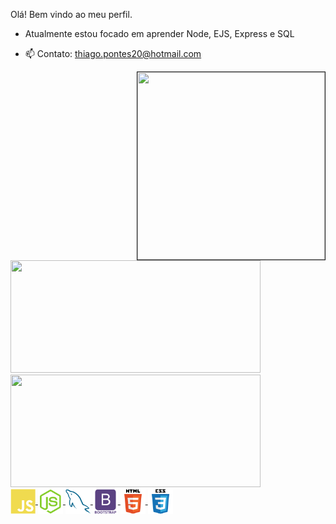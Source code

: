 Olá! Bem vindo ao meu perfil.


  - Atualmente estou focado em aprender Node, EJS, Express e SQL
- 📫 Contato: thiago.pontes20@hotmail.com

    <div style "display:block"> 
     <a align = "center" "500px" href="https://picasion.com/"><img  align = "right" src="https://i.picasion.com/pic91/474af628f2b8652e2b3bf52f45148061.gif" width="300" height="300" border="1">
  </div>
  
 
 
 <div>
  <a href="https://github.com/thiago-klairo">
  <img  width ="400px" height="180em" src="https://github-readme-stats.vercel.app/api?username=thiago-klairo&show_icons=true&theme=dracula&include_all_commits=true&count_private=true"/>
  <img  width ="400px" height="180em" src="https://github-readme-stats.vercel.app/api/top-langs/?username=thiago-klairo&hide=&layout=compact&langs_count=7&theme=dark"/>
</div>
   
  <div>  <img align="center" alt="TH" height="40" width="40" src="https://raw.githubusercontent.com/devicons/devicon/master/icons/javascript/javascript-plain.svg">
 <img align="center" alt="TH" height="40" width="40" src="https://github.com/devicons/devicon/blob/master/icons/nodejs/nodejs-original.svg"> 
   <img align="center" alt="TH" height="40" width="40" src="https://github.com/devicons/devicon/blob/master/icons/mysql/mysql-original.svg"> 
     <img align="center" alt="TH" height="40" width="40" src="https://github.com/devicons/devicon/blob/master/icons/bootstrap/bootstrap-plain-wordmark.svg"> 
     <img align="center" alt="TH" height="40" width="40" src="https://github.com/devicons/devicon/blob/master/icons/html5/html5-original-wordmark.svg"> 
     <img align="center" alt="TH" height="40" width="40" src="https://github.com/devicons/devicon/blob/master/icons/css3/css3-original-wordmark.svg">
  </div>  <br>
    
    
    

  


  
